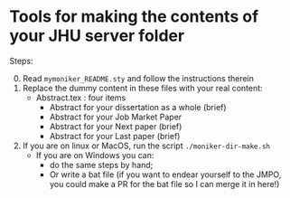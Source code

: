 # Tools for making the contents of your JHU server folder

Steps:

0. Read `mymoniker_README.sty` and follow the instructions therein
0. Replace the dummy content in these files with your real content:
   * Abstract.tex : four items
      - Abstract for your dissertation as a whole (brief) 
      - Abstract for your Job Market Paper 
      - Abstract for your Next paper (brief)
      - Abstract for your Last paper (brief)
0. If you are on linux or MacOS, run the script `./moniker-dir-make.sh`
   * If you are on Windows you can:
      - do the same steps by hand;
      - Or write a bat file (if you want to endear yourself to the JMPO, you could make a PR for the bat file so I can merge it in here!)
   
